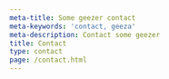 ```yaml
---
meta-title: Some geezer contact
meta-keywords: 'contact, geeza'
meta-description: Contact some geezer
title: Contact
type: contact
page: /contact.html
---
```



